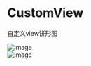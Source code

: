 # CustomView
自定义view饼形图

![image](https://github.com/crazyqiang/CustomView/blob/master/CakeView.png)   
![image](https://github.com/crazyqiang/CustomView/blob/master/CakeView.png)   
